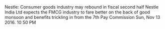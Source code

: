 


Nestle: Consumer goods industry may rebound in fiscal second half
Nestle India Ltd expects the FMCG industry to fare better on the back of good monsoon and benefits trickling in from the 7th Pay Commission 
Sun, Nov 13 2016. 10 50 PM